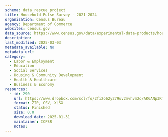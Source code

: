 ```yaml
---
schema: data_rescue_project 
title: Household Pulse Survey - 2021-2024
organization: Census Bureau
agency: Department of Commerce
websites: census.gov
data_source: https://www.census.gov/data/experimental-data-products/household-pulse-survey.html
description: 
last_modified: 2025-03-03
metadata_available: No
metadata_url: 
category:
  - Labor & Employment 
  - Education 
  - Social Services 
  - Housing & Community Development 
  - Health & Healthcare 
  - Business & Economy 
resources:
  - id: 290
    url: https://www.dropbox.com/scl/fo/2fi2o62y279uv2mvhvm2o/AK6ANp3KT8QfnuWrCI-lvkQ?rlkey=8ylrxb0emis5qd8tznqm5bbjx&dl=0
    format: ZIP, CSV, XLSX
    status: Finished
    size: 0.0
    download_date: 2025-01-31
    maintainer: ICPSR
    notes: 
---
```

